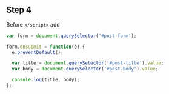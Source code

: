 ## Step 4

Before `</script>` add

```javascript
var form = document.querySelector('#post-form');

form.onsubmit = function(e) {
  e.preventDefault();

  var title = document.querySelector('#post-title').value;
  var body = document.querySelector('#post-body').value;

  console.log(title, body);
};
```
